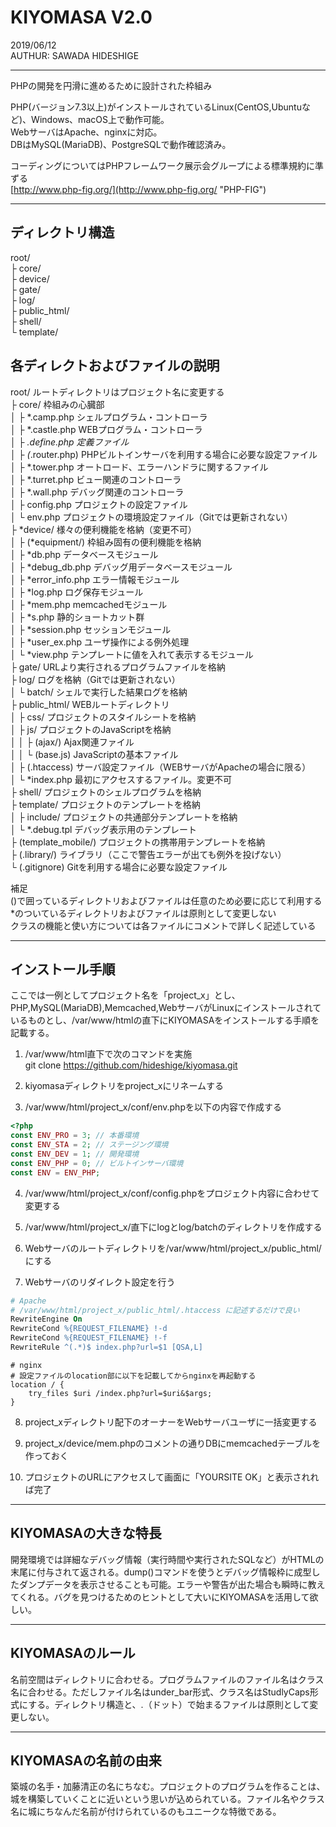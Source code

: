 # KIYOMASA V2.0
2019/06/12  
AUTHUR: SAWADA HIDESHIGE

--------------------------------------------------------------------------------
PHPの開発を円滑に進めるために設計された枠組み

PHP(バージョン7.3以上)がインストールされているLinux(CentOS,Ubuntuなど)、Windows、macOS上で動作可能。  
WebサーバはApache、nginxに対応。  
DBはMySQL(MariaDB)、PostgreSQLで動作確認済み。

コーディングについてはPHPフレームワーク展示会グループによる標準規約に準ずる  
[http://www.php-fig.org/](http://www.php-fig.org/ "PHP-FIG")

--------------------------------------------------------------------------------
## ディレクトリ構造

root/  
├ core/  
├ device/  
├ gate/  
├ log/  
├ public_html/  
├ shell/  
└ template/  

## 各ディレクトおよびファイルの説明

root/                  ルートディレクトリはプロジェクト名に変更する  
├ core/               枠組みの心臓部  
│ ├ *.camp.php       シェルプログラム・コントローラ  
│ ├ *.castle.php     WEBプログラム・コントローラ  
│ ├ *.define.php     定義ファイル  
│ ├ (*.router.php)   PHPビルトインサーバを利用する場合に必要な設定ファイル  
│ ├ *.tower.php      オートロード、エラーハンドラに関するファイル  
│ ├ *.turret.php     ビュー関連のコントローラ  
│ ├ *.wall.php       デバッグ関連のコントローラ  
│ ├ config.php       プロジェクトの設定ファイル  
│ └ env.php          プロジェクトの環境設定ファイル（Gitでは更新されない）  
├ *device/            様々の便利機能を格納（変更不可）  
│ ├ (*equipment/)    枠組み固有の便利機能を格納  
│ ├ *db.php          データベースモジュール  
│ ├ *debug_db.php    デバッグ用データベースモジュール  
│ ├ *error_info.php  エラー情報モジュール  
│ ├ *log.php         ログ保存モジュール  
│ ├ *mem.php         memcachedモジュール  
│ ├ *s.php           静的ショートカット群  
│ ├ *session.php     セッションモジュール  
│ ├ *user_ex.php     ユーザ操作による例外処理  
│ └ *view.php        テンプレートに値を入れて表示するモジュール  
├ gate/               URLより実行されるプログラムファイルを格納  
├ log/                ログを格納（Gitでは更新されない）  
│ └ batch/           シェルで実行した結果ログを格納  
├ public_html/        WEBルートディレクトリ  
│ ├ css/             プロジェクトのスタイルシートを格納  
│ ├ js/              プロジェクトのJavaScriptを格納  
│ │ ├ (ajax/)       Ajax関連ファイル  
│ │ └ (base.js)     JavaScriptの基本ファイル  
│ ├ (.htaccess)      サーバ設定ファイル（WEBサーバがApacheの場合に限る）  
│ └ *index.php       最初にアクセスするファイル。変更不可  
├ shell/              プロジェクトのシェルプログラムを格納  
├ template/           プロジェクトのテンプレートを格納  
│ ├ include/         プロジェクトの共通部分テンプレートを格納  
│ └ *.debug.tpl      デバッグ表示用のテンプレート  
├ (template_mobile/)  プロジェクトの携帯用テンプレートを格納  
├ (.library/)         ライブラリ（ここで警告エラーが出ても例外を投げない）  
└ (.gitignore)        Gitを利用する場合に必要な設定ファイル  

補足  
()で囲っているディレクトリおよびファイルは任意のため必要に応じて利用する  
*のついているディレクトリおよびファイルは原則として変更しない  
クラスの機能と使い方については各ファイルにコメントで詳しく記述している  

--------------------------------------------------------------------------------
## インストール手順

ここでは一例としてプロジェクト名を「project_x」とし、PHP,MySQL(MariaDB),Memcached,WebサーバがLinuxにインストールされているものとし、/var/www/htmlの直下にKIYOMASAをインストールする手順を記載する。

1. /var/www/html直下で次のコマンドを実施  
    git clone https://github.com/hideshige/kiyomasa.git
 
2. kiyomasaディレクトリをproject_xにリネームする

3. /var/www/html/project_x/conf/env.phpを以下の内容で作成する  
```php
<?php
const ENV_PRO = 3; // 本番環境
const ENV_STA = 2; // ステージング環境  
const ENV_DEV = 1; // 開発環境
const ENV_PHP = 0; // ビルトインサーバ環境
const ENV = ENV_PHP;
```

4. /var/www/html/project_x/conf/config.phpをプロジェクト内容に合わせて変更する

5. /var/www/html/project_x/直下にlogとlog/batchのディレクトリを作成する

6. Webサーバのルートディレクトリを/var/www/html/project_x/public_html/にする

7. Webサーバのリダイレクト設定を行う  
```Apache
# Apache
# /var/www/html/project_x/public_html/.htaccess に記述するだけで良い  
RewriteEngine On
RewriteCond %{REQUEST_FILENAME} !-d
RewriteCond %{REQUEST_FILENAME} !-f
RewriteRule ^(.*)$ index.php?url=$1 [QSA,L]
```
    
```nginx
# nginx
# 設定ファイルのlocation部に以下を記載してからnginxを再起動する
location / {
    try_files $uri /index.php?url=$uri&$args;
}
```

8. project_xディレクトリ配下のオーナーをWebサーバユーザに一括変更する

9. project_x/device/mem.phpのコメントの通りDBにmemcachedテーブルを作っておく

10. プロジェクトのURLにアクセスして画面に「YOURSITE OK」と表示されれば完了

--------------------------------------------------------------------------------
## KIYOMASAの大きな特長

開発環境では詳細なデバッグ情報（実行時間や実行されたSQLなど）がHTMLの末尾に付与されて返される。dump()コマンドを使うとデバッグ情報枠に成型したダンプデータを表示させることも可能。エラーや警告が出た場合も瞬時に教えてくれる。バグを見つけるためのヒントとして大いにKIYOMASAを活用して欲しい。

--------------------------------------------------------------------------------
## KIYOMASAのルール

名前空間はディレクトリに合わせる。プログラムファイルのファイル名はクラス名に合わせる。ただしファイル名はunder_bar形式、クラス名はStudlyCaps形式にする。ディレクトリ構造と、.（ドット）で始まるファイルは原則として変更しない。

--------------------------------------------------------------------------------
## KIYOMASAの名前の由来
築城の名手・加藤清正の名にちなむ。プロジェクトのプログラムを作ることは、城を構築していくことに近いという思いが込められている。ファイル名やクラス名に城にちなんだ名前が付けられているのもユニークな特徴である。
